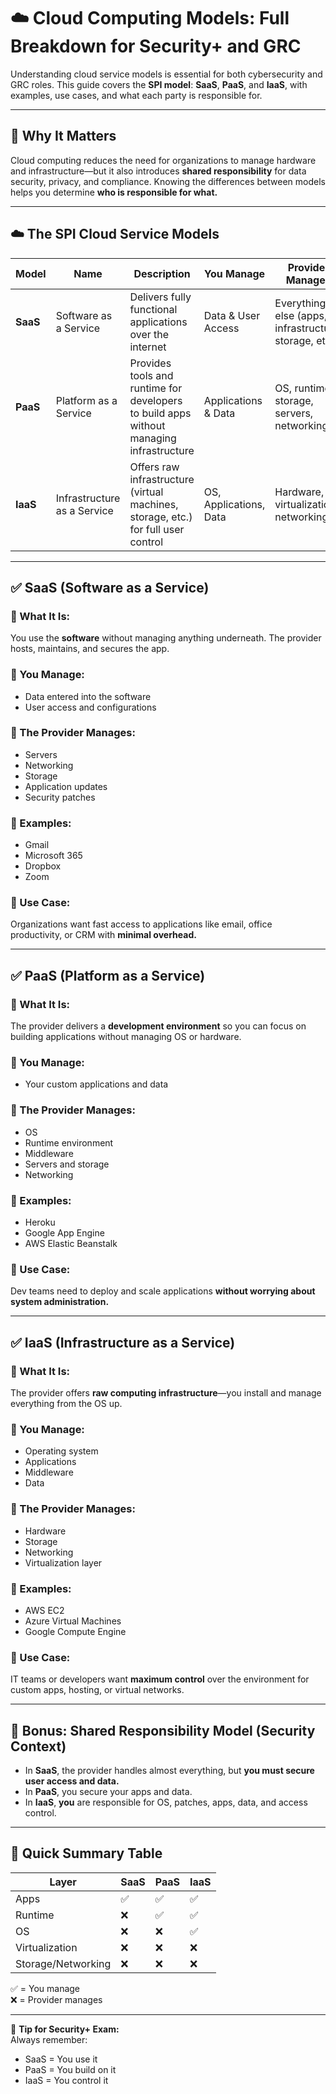 
# ☁️ Cloud Computing Models: Full Breakdown for Security+ and GRC

Understanding cloud service models is essential for both cybersecurity and GRC roles. This guide covers the **SPI model**: **SaaS**, **PaaS**, and **IaaS**, with examples, use cases, and what each party is responsible for.

---

## 🧠 Why It Matters
Cloud computing reduces the need for organizations to manage hardware and infrastructure—but it also introduces **shared responsibility** for data security, privacy, and compliance. Knowing the differences between models helps you determine **who is responsible for what.**

---

## ☁️ The SPI Cloud Service Models

| Model | Name | Description | You Manage | Provider Manages | Examples |
|-------|------|-------------|-------------|------------------|----------|
| **SaaS** | Software as a Service | Delivers fully functional applications over the internet | Data & User Access | Everything else (apps, infrastructure, storage, etc.) | Gmail, Microsoft 365, Salesforce |
| **PaaS** | Platform as a Service | Provides tools and runtime for developers to build apps without managing infrastructure | Applications & Data | OS, runtime, storage, servers, networking | Heroku, Google App Engine, AWS Elastic Beanstalk |
| **IaaS** | Infrastructure as a Service | Offers raw infrastructure (virtual machines, storage, etc.) for full user control | OS, Applications, Data | Hardware, virtualization, networking | AWS EC2, Microsoft Azure VMs, Google Compute Engine |

---

## ✅ SaaS (Software as a Service)
### 🔹 What It Is:
You use the **software** without managing anything underneath. The provider hosts, maintains, and secures the app.

### 🔹 You Manage:
- Data entered into the software
- User access and configurations

### 🔹 The Provider Manages:
- Servers
- Networking
- Storage
- Application updates
- Security patches

### 🔹 Examples:
- Gmail
- Microsoft 365
- Dropbox
- Zoom

### 🔹 Use Case:
Organizations want fast access to applications like email, office productivity, or CRM with **minimal overhead.**

---

## ✅ PaaS (Platform as a Service)
### 🔹 What It Is:
The provider delivers a **development environment** so you can focus on building applications without managing OS or hardware.

### 🔹 You Manage:
- Your custom applications and data

### 🔹 The Provider Manages:
- OS
- Runtime environment
- Middleware
- Servers and storage
- Networking

### 🔹 Examples:
- Heroku
- Google App Engine
- AWS Elastic Beanstalk

### 🔹 Use Case:
Dev teams need to deploy and scale applications **without worrying about system administration.**

---

## ✅ IaaS (Infrastructure as a Service)
### 🔹 What It Is:
The provider offers **raw computing infrastructure**—you install and manage everything from the OS up.

### 🔹 You Manage:
- Operating system
- Applications
- Middleware
- Data

### 🔹 The Provider Manages:
- Hardware
- Storage
- Networking
- Virtualization layer

### 🔹 Examples:
- AWS EC2
- Azure Virtual Machines
- Google Compute Engine

### 🔹 Use Case:
IT teams or developers want **maximum control** over the environment for custom apps, hosting, or virtual networks.

---

## 🔐 Bonus: Shared Responsibility Model (Security Context)
- In **SaaS**, the provider handles almost everything, but **you must secure user access and data.**
- In **PaaS**, you secure your apps and data.
- In **IaaS**, **you** are responsible for OS, patches, apps, data, and access control.

---

## 🧩 Quick Summary Table

| Layer | SaaS | PaaS | IaaS |
|-------|------|------|------|
| Apps | ✅ | ✅ | ✅ |
| Runtime | ❌ | ✅ | ✅ |
| OS | ❌ | ❌ | ✅ |
| Virtualization | ❌ | ❌ | ❌ |
| Storage/Networking | ❌ | ❌ | ❌ |

✅ = You manage  
❌ = Provider manages

---

📝 **Tip for Security+ Exam:**  
Always remember:  
- SaaS = You use it  
- PaaS = You build on it  
- IaaS = You control it

